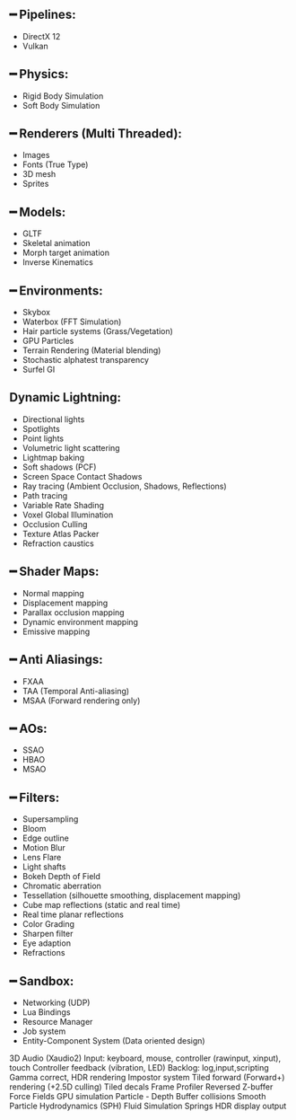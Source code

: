 ## ━ Pipelines:
  * DirectX 12
  * Vulkan

## ━ Physics:
  * Rigid Body Simulation
  * Soft Body Simulation

## ━ Renderers (Multi Threaded):
  * Images
  * Fonts (True Type)
  * 3D mesh
  * Sprites

## ━ Models:
  * GLTF
  * Skeletal animation
  * Morph target animation
  * Inverse Kinematics

## ━ Environments:
  * Skybox
  * Waterbox (FFT Simulation)
  * Hair particle systems (Grass/Vegetation)
  * GPU Particles
  * Terrain Rendering (Material blending)
  * Stochastic alphatest transparency
  * Surfel GI

## Dynamic Lightning:
  * Directional lights
  * Spotlights
  * Point lights
  * Volumetric light scattering
  * Lightmap baking
  * Soft shadows (PCF)
  * Screen Space Contact Shadows
  * Ray tracing (Ambient Occlusion, Shadows, Reflections)
  * Path tracing
  * Variable Rate Shading
  * Voxel Global Illumination
  * Occlusion Culling
  * Texture Atlas Packer
  * Refraction caustics

## ━ Shader Maps:
  * Normal mapping
  * Displacement mapping
  * Parallax occlusion mapping
  * Dynamic environment mapping
  * Emissive mapping

## ━ Anti Aliasings:
  * FXAA
  * TAA (Temporal Anti-aliasing)
  * MSAA (Forward rendering only)

## ━ AOs:
  * SSAO
  * HBAO
  * MSAO

## ━ Filters:
  * Supersampling
  * Bloom
  * Edge outline
  * Motion Blur
  * Lens Flare
  * Light shafts
  * Bokeh Depth of Field
  * Chromatic aberration
  * Tessellation (silhouette smoothing, displacement mapping)
  * Cube map reflections (static and real time)
  * Real time planar reflections
  * Color Grading
  * Sharpen filter
  * Eye adaption
  * Refractions

## ━ Sandbox:
  * Networking (UDP)
  * Lua Bindings
  * Resource Manager
  * Job system
  * Entity-Component System (Data oriented design)
 
3D Audio (Xaudio2)
Input: keyboard, mouse, controller (rawinput, xinput), touch
Controller feedback (vibration, LED)
Backlog: log,input,scripting
Gamma correct, HDR rendering
Impostor system
Tiled forward (Forward+) rendering (+2.5D culling)
Tiled decals
Frame Profiler
Reversed Z-buffer
Force Fields GPU simulation
Particle - Depth Buffer collisions
Smooth Particle Hydrodynamics (SPH) Fluid Simulation
Springs
HDR display output
